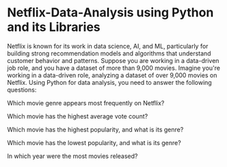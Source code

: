 # Netflix-Data-Analysis using Python and its Libraries
Netflix is known for its work in data science, AI, and ML, particularly for building strong recommendation models and algorithms that understand customer behavior and patterns. Suppose you are working in a data-driven job role, and you have a dataset of more than 9,000 movies. 
Imagine you're working in a data-driven role, analyzing a dataset of over 9,000 movies on Netflix. Using Python for data analysis, you need to answer the following questions:

Which movie genre appears most frequently on Netflix?

Which movie has the highest average vote count?

Which movie has the highest popularity, and what is its genre?

Which movie has the lowest popularity, and what is its genre?

In which year were the most movies released?
